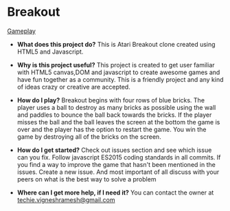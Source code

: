 # Breakout
[Gameplay](screenshot/breakout.png)

* __What does this project do?__
  This is Atari Breakout clone created using HTML5 and Javascript.

* __Why is this project useful?__
This project is created to get user familiar with HTML5 canvas,DOM and javascript to create awesome games and have fun together as a community. This is a friendly project and any kind of ideas crazy or creative are accepted.

* __How do I play?__
Breakout begins with four rows of blue bricks.  The player uses a ball to destroy as many bricks as possible using the wall and paddles to bounce the ball back towards the bricks.  If the player misses the ball and the ball leaves the screen at the bottom the game is over and the player has the option to restart the game.  You win the game by destroying all of the bricks on the screen.

* __How do I get started?__
Check out issues section and see which issue can you fix. Follow javascript ES2015 coding standards in all commits.
If you find a way to improve the game that hasn't been mentioned in the issues. Create a new issue. And most important of all discuss with your peers on what is the best way to solve a problem

* __Where can I get more help, if I need it?__
You can contact the owner at techie.vigneshramesh@gmail.com
